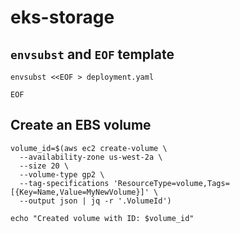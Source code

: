 # eks-storage

## `envsubst` and `EOF` template
```
envsubst <<EOF > deployment.yaml

EOF
```

## Create an EBS volume
```
volume_id=$(aws ec2 create-volume \
  --availability-zone us-west-2a \
  --size 20 \
  --volume-type gp2 \
  --tag-specifications 'ResourceType=volume,Tags=[{Key=Name,Value=MyNewVolume}]' \
  --output json | jq -r '.VolumeId')

echo "Created volume with ID: $volume_id"
```
